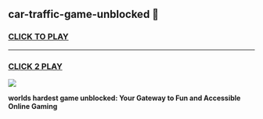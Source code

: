 
## car-traffic-game-unblocked 👋
<h3>
<a href="https://premium.freeplayer.one?title=car-traffic-game-unblocked&ref=14F">CLICK TO PLAY</a></h3>
<hr>

<h3>
<a href="https://premium.freeplayer.one?title=car-traffic-game-unblocked&ref=14F">CLICK 2 PLAY</a>
  
</h3>

<a href="https://premium.freeplayer.one?title=car-traffic-game-unblocked&ref=12F/"><img src="https://clearcache.store/games.png"></a>


**worlds hardest game unblocked: Your Gateway to Fun and Accessible Online Gaming**
